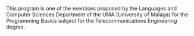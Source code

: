 This program is one of the exercises proposed by the Languages and Computer Sciences Department of the UMA (University of Malaga) for the Programming Basics subject for the 
Telecommunications Engineering degree.
